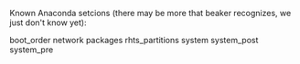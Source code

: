 Known Anaconda setcions (there may be more that beaker recognizes, we just
don't know yet):

boot_order
network
packages
rhts_partitions
system
system_post
system_pre
